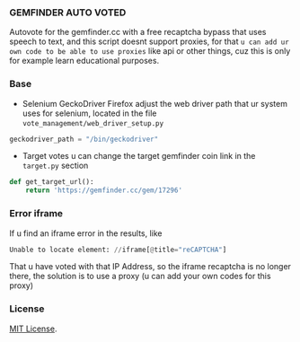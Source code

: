 ### GEMFINDER AUTO VOTED

Autovote for the gemfinder.cc with a free recaptcha bypass that uses speech to text, and this script doesnt support proxies, for that `u can add ur own code to be able to use proxies` like api or other things, cuz this is only for example learn educational purposes.

### Base

- Selenium GeckoDriver Firefox
adjust the web driver path that ur system uses for selenium, located in the file `vote_management/web_driver_setup.py`

```python
geckodriver_path = "/bin/geckodriver"
```

- Target votes
u can change the target gemfinder coin link in the `target.py` section

```python
def get_target_url():
    return 'https://gemfinder.cc/gem/17296'
```

### Error iframe

If u find an iframe error in the results, like 

```python
Unable to locate element: //iframe[@title="reCAPTCHA"]
```

That u have voted with that IP Address, so the iframe recaptcha is no longer there, the solution is to use a proxy (u can add your own codes for this proxy)

### License

[MIT License](https://github.com/naix0x/upvotes-coindizzy/blob/main/LICENSE).

